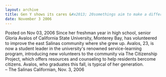 ```yaml
---
layout: archive
title: Gen Y shows its cares &#x2013; 20somethings aim to make a difference
date: November 3 2006
---
```





<span class="date">Posted on Nov 03, 2006    </span>
Since her freshman year in high school, senior Gloria Avalos of
California State University, Monterey Bay, has volunteered to
improve the east Salinas community where she grew up. Avalos, 23,
is now a student leader in the university&apos;s renowned
service-learning program, introducing new volunteers to the
community via The Citizenship Project, which offers resources and
counseling to help residents bercome citizens. Avalos, who
graduates this fall, is typical of her generation.<br>
&#x2013; The Salinas Californian, Nov. 3, 2006<br/></br>




